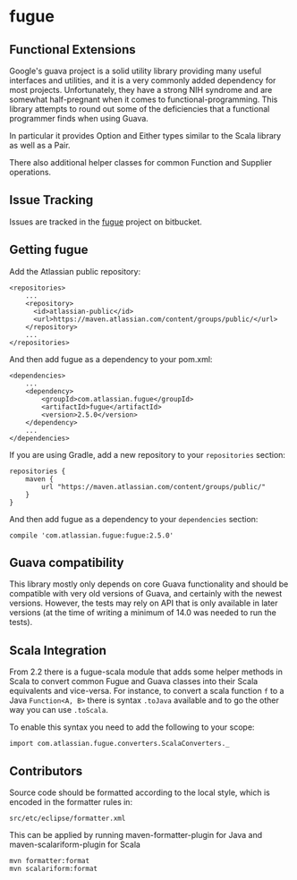 # fugue

## Functional Extensions

Google's guava project is a solid utility library providing many useful interfaces
and utilities, and it is a very commonly added dependency for most projects.
Unfortunately, they have a strong NIH syndrome and are somewhat half-pregnant
when it comes to functional-programming. This library attempts to round out some 
of the deficiencies that a functional programmer finds when using Guava.

In particular it provides Option and Either types similar to the Scala library
as well as a Pair.

There also additional helper classes for common Function and Supplier operations.

## Issue Tracking

Issues are tracked in the [fugue](https://bitbucket.org/atlassian/fugue/issues) project on bitbucket.

## Getting fugue

Add the Atlassian public repository:

    <repositories>
        ...
        <repository>
          <id>atlassian-public</id>
          <url>https://maven.atlassian.com/content/groups/public/</url>
        </repository>
        ...
    </repositories>

And then add fugue as a dependency to your pom.xml:

    <dependencies>
        ...
        <dependency>
            <groupId>com.atlassian.fugue</groupId>
            <artifactId>fugue</artifactId>
            <version>2.5.0</version>
        </dependency>
        ...
    </dependencies>
    
If you are using Gradle, add a new repository to your `repositories` section:

    repositories {
        maven {
            url "https://maven.atlassian.com/content/groups/public/"
        }
    }
    
And then add fugue as a dependency to your `dependencies` section:

    compile 'com.atlassian.fugue:fugue:2.5.0'

## Guava compatibility

This library mostly only depends on core Guava functionality and should be compatible with
very old versions of Guava, and certainly with the newest versions. However, the tests may 
rely on API that is only available in later versions (at the time of writing a minimum of 
14.0 was needed to run the tests).

## Scala Integration

From 2.2 there is a fugue-scala module that adds some helper methods in Scala to convert common 
Fugue and Guava classes into their Scala equivalents and vice-versa. For instance, to convert a 
scala function `f` to a Java `Function<A, B>` there is syntax `.toJava` available and to go the
other way you can use `.toScala`.

To enable this syntax you need to add the following to your scope:

    import com.atlassian.fugue.converters.ScalaConverters._

## Contributors

Source code should be formatted according to the local style, which is encoded in the formatter
rules in:

    src/etc/eclipse/formatter.xml

This can be applied by running maven-formatter-plugin for Java and maven-scalariform-plugin for
Scala

    mvn formatter:format
    mvn scalariform:format
